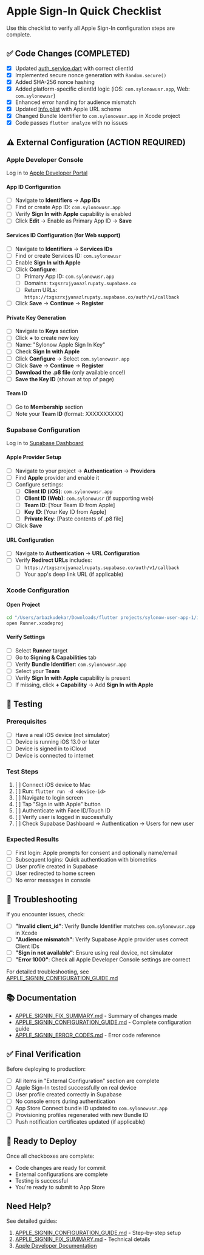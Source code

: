 # Apple Sign-In Quick Checklist

Use this checklist to verify all Apple Sign-In configuration steps are complete.

## ✅ Code Changes (COMPLETED)

- [x] Updated [auth_service.dart](lib/features/auth/services/auth_service.dart#L292) with correct clientId
- [x] Implemented secure nonce generation with `Random.secure()`
- [x] Added SHA-256 nonce hashing
- [x] Added platform-specific clientId logic (iOS: `com.sylonowusr.app`, Web: `com.sylonowusr`)
- [x] Enhanced error handling for audience mismatch
- [x] Updated [Info.plist](ios/Runner/Info.plist#L35) with Apple URL scheme
- [x] Changed Bundle Identifier to `com.sylonowusr.app` in Xcode project
- [x] Code passes `flutter analyze` with no issues

## ⚠️ External Configuration (ACTION REQUIRED)

### Apple Developer Console

Log in to [Apple Developer Portal](https://developer.apple.com/account/resources/)

#### App ID Configuration
- [ ] Navigate to **Identifiers** → **App IDs**
- [ ] Find or create App ID: `com.sylonowusr.app`
- [ ] Verify **Sign In with Apple** capability is enabled
- [ ] Click **Edit** → Enable as Primary App ID → **Save**

#### Services ID Configuration (for Web support)
- [ ] Navigate to **Identifiers** → **Services IDs**
- [ ] Find or create Services ID: `com.sylonowusr`
- [ ] Enable **Sign In with Apple**
- [ ] Click **Configure**:
  - [ ] Primary App ID: `com.sylonowusr.app`
  - [ ] Domains: `txgszrxjyanazlrupaty.supabase.co`
  - [ ] Return URLs: `https://txgszrxjyanazlrupaty.supabase.co/auth/v1/callback`
- [ ] Click **Save** → **Continue** → **Register**

#### Private Key Generation
- [ ] Navigate to **Keys** section
- [ ] Click **+** to create new key
- [ ] Name: "Sylonow Apple Sign In Key"
- [ ] Check **Sign In with Apple**
- [ ] Click **Configure** → Select `com.sylonowusr.app`
- [ ] Click **Save** → **Continue** → **Register**
- [ ] **Download the .p8 file** (only available once!)
- [ ] **Save the Key ID** (shown at top of page)

#### Team ID
- [ ] Go to **Membership** section
- [ ] Note your **Team ID** (format: XXXXXXXXXX)

### Supabase Configuration

Log in to [Supabase Dashboard](https://supabase.com/dashboard)

#### Apple Provider Setup
- [ ] Navigate to your project → **Authentication** → **Providers**
- [ ] Find **Apple** provider and enable it
- [ ] Configure settings:
  - [ ] **Client ID (iOS)**: `com.sylonowusr.app`
  - [ ] **Client ID (Web)**: `com.sylonowusr` (if supporting web)
  - [ ] **Team ID**: [Your Team ID from Apple]
  - [ ] **Key ID**: [Your Key ID from Apple]
  - [ ] **Private Key**: [Paste contents of .p8 file]
- [ ] Click **Save**

#### URL Configuration
- [ ] Navigate to **Authentication** → **URL Configuration**
- [ ] Verify **Redirect URLs** includes:
  - [ ] `https://txgszrxjyanazlrupaty.supabase.co/auth/v1/callback`
  - [ ] Your app's deep link URL (if applicable)

### Xcode Configuration

#### Open Project
```bash
cd "/Users/arbazkudekar/Downloads/flutter projects/sylonow-user-app-1/ios"
open Runner.xcodeproj
```

#### Verify Settings
- [ ] Select **Runner** target
- [ ] Go to **Signing & Capabilities** tab
- [ ] Verify **Bundle Identifier**: `com.sylonowusr.app`
- [ ] Select your **Team**
- [ ] Verify **Sign In with Apple** capability is present
- [ ] If missing, click **+ Capability** → Add **Sign In with Apple**

## 🧪 Testing

### Prerequisites
- [ ] Have a real iOS device (not simulator)
- [ ] Device is running iOS 13.0 or later
- [ ] Device is signed in to iCloud
- [ ] Device is connected to internet

### Test Steps
1. [ ] Connect iOS device to Mac
2. [ ] Run: `flutter run -d <device-id>`
3. [ ] Navigate to login screen
4. [ ] Tap "Sign in with Apple" button
5. [ ] Authenticate with Face ID/Touch ID
6. [ ] Verify user is logged in successfully
7. [ ] Check Supabase Dashboard → Authentication → Users for new user

### Expected Results
- [ ] First login: Apple prompts for consent and optionally name/email
- [ ] Subsequent logins: Quick authentication with biometrics
- [ ] User profile created in Supabase
- [ ] User redirected to home screen
- [ ] No error messages in console

## 🐛 Troubleshooting

If you encounter issues, check:

- [ ] **"Invalid client_id"**: Verify Bundle Identifier matches `com.sylonowusr.app` in Xcode
- [ ] **"Audience mismatch"**: Verify Supabase Apple provider uses correct Client IDs
- [ ] **"Sign in not available"**: Ensure using real device, not simulator
- [ ] **"Error 1000"**: Check all Apple Developer Console settings are correct

For detailed troubleshooting, see [APPLE_SIGNIN_CONFIGURATION_GUIDE.md](APPLE_SIGNIN_CONFIGURATION_GUIDE.md#troubleshooting)

## 📚 Documentation

- [APPLE_SIGNIN_FIX_SUMMARY.md](APPLE_SIGNIN_FIX_SUMMARY.md) - Summary of changes made
- [APPLE_SIGNIN_CONFIGURATION_GUIDE.md](APPLE_SIGNIN_CONFIGURATION_GUIDE.md) - Complete configuration guide
- [APPLE_SIGNIN_ERROR_CODES.md](APPLE_SIGNIN_ERROR_CODES.md) - Error code reference

## ✅ Final Verification

Before deploying to production:

- [ ] All items in "External Configuration" section are complete
- [ ] Apple Sign-In tested successfully on real device
- [ ] User profile created correctly in Supabase
- [ ] No console errors during authentication
- [ ] App Store Connect bundle ID updated to `com.sylonowusr.app`
- [ ] Provisioning profiles regenerated with new Bundle ID
- [ ] Push notification certificates updated (if applicable)

## 🚀 Ready to Deploy

Once all checkboxes are complete:
- Code changes are ready for commit
- External configurations are complete
- Testing is successful
- You're ready to submit to App Store

## Need Help?

See detailed guides:
1. [APPLE_SIGNIN_CONFIGURATION_GUIDE.md](APPLE_SIGNIN_CONFIGURATION_GUIDE.md) - Step-by-step setup
2. [APPLE_SIGNIN_FIX_SUMMARY.md](APPLE_SIGNIN_FIX_SUMMARY.md) - Technical details
3. [Apple Developer Documentation](https://developer.apple.com/sign-in-with-apple/)
